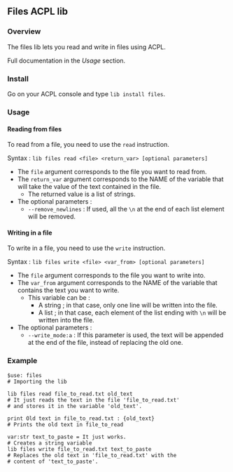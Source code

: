 ## Files ACPL lib 

### Overview
The files lib lets you read and write in files using ACPL.

Full documentation in the *Usage* section.

### Install 
Go on your ACPL console and type `lib install files`.

### Usage
#### Reading from files
To read from a file, you need to use the `read` instruction.

Syntax : `lib files read <file> <return_var> [optional parameters]`

- The `file` argument corresponds to the file you want to read from.
- The `return_var` argument corresponds to the NAME of the variable that will take the value of the text contained in the file.
  - The returned value is a list of strings.
- The optional parameters :
  - `--remove_newlines` : If used, all the `\n` at the end of each list element will be removed.
    
#### Writing in a file
To write in a file, you need to use the `write` instruction.

Syntax : `lib files write <file> <var_from> [optional parameters]`

- The `file` argument corresponds to the file you want to write into.
- The `var_from` argument corresponds to the NAME of the variable that contains the text you want to write.
  - This variable can be :
    - A string ; in that case, only one line will be written into the file.
    - A list ; in that case, each element of the list ending with `\n` will be written into the file.
- The optional parameters :
  - `--write_mode:a` : If this parameter is used, the text will be appended at the end of the file, instead of replacing the old one.
    
### Example
```
$use: files
# Importing the lib

lib files read file_to_read.txt old_text
# It just reads the text in the file 'file_to_read.txt'
# and stores it in the variable 'old_text'.

print Old text in file_to_read.txt : {old_text}
# Prints the old text in file_to_read

var:str text_to_paste = It just works.
# Creates a string variable
lib files write file_to_read.txt text_to_paste
# Replaces the old text in 'file_to_read.txt' with the
# content of 'text_to_paste'.
```